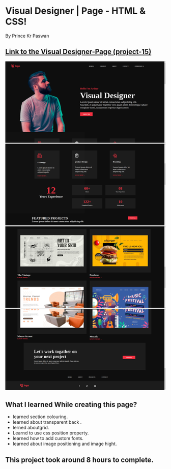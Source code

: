 # Visual Designer | Page - HTML & CSS!

By Prince Kr Paswan

## [Link to the Visual Designer-Page (project-15)](https://visual-design-page.netlify.app/)


![Completed Website](img1.png)
![](img2.png)
![](img3.png)
![](img4.png)

## What I learned While creating this page?

- learned section colouring.
- learned about transparent back .
- lerned aboutgrid.
- Learnd to use css position  property.
- learned how to add custom fonts.
- learned about image positioning and image hight.

## This project took around 8 hours to complete.
